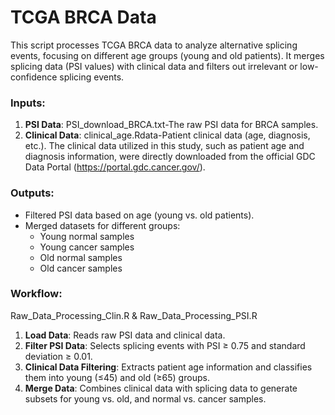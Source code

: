 # TCGA BRCA Data

This script processes TCGA BRCA data to analyze alternative splicing events, focusing on different age groups (young and old patients). It merges splicing data (PSI values) with clinical data and filters out irrelevant or low-confidence splicing events.

### Inputs:

1. **PSI Data**: PSI_download_BRCA.txt-The raw PSI data for BRCA samples.
2. **Clinical Data**: clinical_age.Rdata-Patient clinical data (age, diagnosis, etc.).
The clinical data utilized in this study, such as patient age and diagnosis information, were directly downloaded from the official GDC Data Portal (https://portal.gdc.cancer.gov/).
### Outputs:

- Filtered PSI data based on age (young vs. old patients).
- Merged datasets for different groups:
  - Young normal samples
  - Young cancer samples
  - Old normal samples
  - Old cancer samples

### Workflow:

Raw_Data_Processing_Clin.R & Raw_Data_Processing_PSI.R

1. **Load Data**: Reads raw PSI data and clinical data.
2. **Filter PSI Data**: Selects splicing events with PSI ≥ 0.75 and standard deviation ≥ 0.01.
3. **Clinical Data Filtering**: Extracts patient age information and classifies them into young (≤45) and old (≥65) groups.
4. **Merge Data**: Combines clinical data with splicing data to generate subsets for young vs. old, and normal vs. cancer samples.
